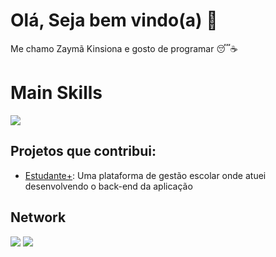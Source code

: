 # Olá, Seja bem vindo(a) 👋

Me chamo Zaymã Kinsiona e gosto de programar 😴☕

# Main Skills 

[![](https://skillicons.dev/icons?i=java,spring,python,maven,mysql,ts&theme=dark)](https://skillicons.dev)




## Projetos que contribui:
- [Estudante+](https://github.com/KevinGirelli/estudante-mais): Uma plataforma de gestão escolar onde atuei desenvolvendo o back-end da aplicação

## Network
[![](https://skillicons.dev/icons?i=instagram&theme=dark)](https://www.instagram.com/zaymakinsiona/)
[![](https://skillicons.dev/icons?i=linkedin&theme=dark)](https://www.linkedin.com/in/zaymakinsiona/)
